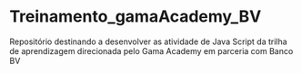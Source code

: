 # Treinamento_gamaAcademy_BV
Repositório destinando a desenvolver as atividade de Java Script da trilha de aprendizagem direcionada pelo Gama Academy em parceria com Banco BV
